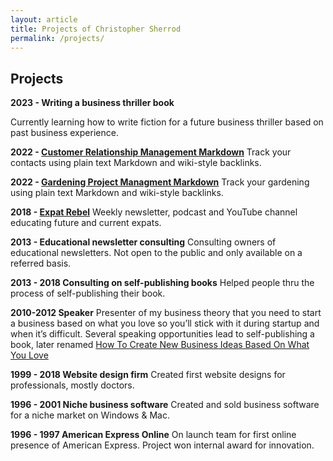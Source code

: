 ```yaml
---
layout: article
title: Projects of Christopher Sherrod
permalink: /projects/
---
```

## Projects
**2023 - Writing a business thriller book**
<p>Currently learning how to write fiction for a future business thriller based on past business experience.</p>

**2022 - [Customer Relationship Management Markdown](https://github.com/CLSherrod/crm-markdown)**
Track your contacts using plain text Markdown and wiki-style backlinks.

**2022 - [Gardening Project Managment Markdown](https://github.com/CLSherrod/gardening-markdown)**
Track your gardening using plain text Markdown and wiki-style backlinks.

**2018 - [Expat Rebel](https://expatrebel.com)**
Weekly newsletter, podcast and YouTube channel educating future and current expats.

**2013 - Educational newsletter consulting**
Consulting owners of educational newsletters. Not open to the public and only available on a referred basis.

**2013 - 2018 Consulting on self-publishing books**
Helped people thru the process of self-publishing their book.

**2010-2012 Speaker**
Presenter of my business theory that you need to start a business based on what you love so you’ll stick with it during startup and when it’s difficult. Several speaking opportunities lead to self-publishing a book, later renamed [How To Create New Business Ideas Based On What You Love](https://christophersherrod.com/2020/12/02/business-ideas.html)

**1999 - 2018 Website design firm**
Created first website designs for professionals, mostly doctors.

**1996 - 2001 Niche business software**
Created and sold business software for a niche market on Windows & Mac.

**1996 - 1997 American Express Online**
On launch team for first online presence of American Express. Project won internal award for innovation.
